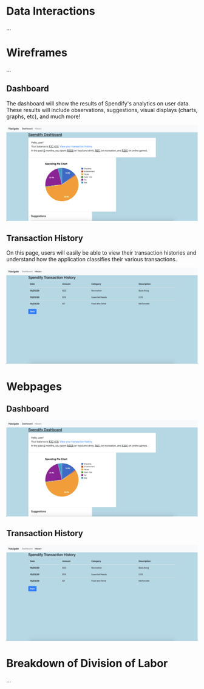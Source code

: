 # Data Interactions

...

# Wireframes

...

## Dashboard

The dashboard will show the results of Spendify's analytics on user data. These results will include observations, suggestions, visual displays (charts, graphs, etc), and much more!

![Dashboard wireframe](../images/dashboard.png)

## Transaction History

On this page, users will easily be able to view their transaction histories and understand how the application classifies their various transactions.

![Transaction history wireframe](../images/history.png)

# Webpages

## Dashboard

![Dashboard image](../images/dashboard.png)

## Transaction History

![Transaction history image](../images/history.png)

# Breakdown of Division of Labor

...
